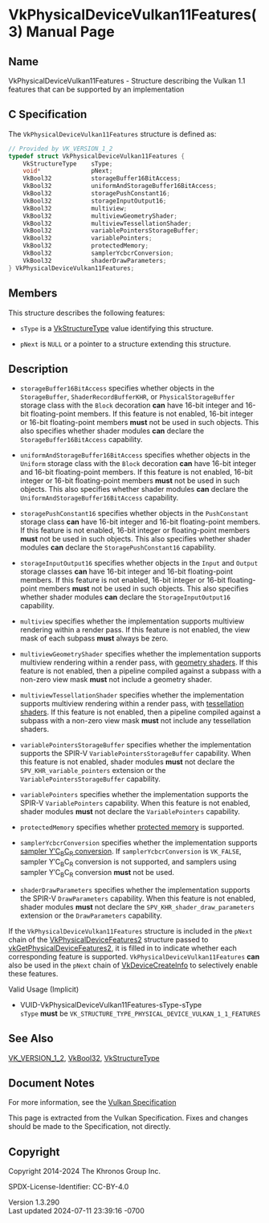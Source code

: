 # VkPhysicalDeviceVulkan11Features(3) Manual Page

## Name

VkPhysicalDeviceVulkan11Features - Structure describing the Vulkan 1.1
features that can be supported by an implementation



## <a href="#_c_specification" class="anchor"></a>C Specification

The `VkPhysicalDeviceVulkan11Features` structure is defined as:

``` c
// Provided by VK_VERSION_1_2
typedef struct VkPhysicalDeviceVulkan11Features {
    VkStructureType    sType;
    void*              pNext;
    VkBool32           storageBuffer16BitAccess;
    VkBool32           uniformAndStorageBuffer16BitAccess;
    VkBool32           storagePushConstant16;
    VkBool32           storageInputOutput16;
    VkBool32           multiview;
    VkBool32           multiviewGeometryShader;
    VkBool32           multiviewTessellationShader;
    VkBool32           variablePointersStorageBuffer;
    VkBool32           variablePointers;
    VkBool32           protectedMemory;
    VkBool32           samplerYcbcrConversion;
    VkBool32           shaderDrawParameters;
} VkPhysicalDeviceVulkan11Features;
```

## <a href="#_members" class="anchor"></a>Members

This structure describes the following features:

- `sType` is a [VkStructureType](https://registry.khronos.org/vulkan/specs/1.3-extensions/man/html/VkStructureType.html) value identifying
  this structure.

- `pNext` is `NULL` or a pointer to a structure extending this
  structure.

## <a href="#_description" class="anchor"></a>Description

- <span id="features-storageBuffer16BitAccess"></span>
  `storageBuffer16BitAccess` specifies whether objects in the
  `StorageBuffer`, `ShaderRecordBufferKHR`, or `PhysicalStorageBuffer`
  storage class with the `Block` decoration **can** have 16-bit integer
  and 16-bit floating-point members. If this feature is not enabled,
  16-bit integer or 16-bit floating-point members **must** not be used
  in such objects. This also specifies whether shader modules **can**
  declare the `StorageBuffer16BitAccess` capability.

- <span id="features-uniformAndStorageBuffer16BitAccess"></span>
  `uniformAndStorageBuffer16BitAccess` specifies whether objects in the
  `Uniform` storage class with the `Block` decoration **can** have
  16-bit integer and 16-bit floating-point members. If this feature is
  not enabled, 16-bit integer or 16-bit floating-point members **must**
  not be used in such objects. This also specifies whether shader
  modules **can** declare the `UniformAndStorageBuffer16BitAccess`
  capability.

- <span id="features-storagePushConstant16"></span>
  `storagePushConstant16` specifies whether objects in the
  `PushConstant` storage class **can** have 16-bit integer and 16-bit
  floating-point members. If this feature is not enabled, 16-bit integer
  or floating-point members **must** not be used in such objects. This
  also specifies whether shader modules **can** declare the
  `StoragePushConstant16` capability.

- <span id="features-storageInputOutput16"></span>
  `storageInputOutput16` specifies whether objects in the `Input` and
  `Output` storage classes **can** have 16-bit integer and 16-bit
  floating-point members. If this feature is not enabled, 16-bit integer
  or 16-bit floating-point members **must** not be used in such objects.
  This also specifies whether shader modules **can** declare the
  `StorageInputOutput16` capability.

- <span id="features-multiview"></span> `multiview` specifies whether
  the implementation supports multiview rendering within a render pass.
  If this feature is not enabled, the view mask of each subpass **must**
  always be zero.

- <span id="features-multiview-gs"></span> `multiviewGeometryShader`
  specifies whether the implementation supports multiview rendering
  within a render pass, with [geometry shaders](#geometry). If this
  feature is not enabled, then a pipeline compiled against a subpass
  with a non-zero view mask **must** not include a geometry shader.

- <span id="features-multiview-tess"></span>
  `multiviewTessellationShader` specifies whether the implementation
  supports multiview rendering within a render pass, with [tessellation
  shaders](#tessellation). If this feature is not enabled, then a
  pipeline compiled against a subpass with a non-zero view mask **must**
  not include any tessellation shaders.

- <span id="features-variablePointersStorageBuffer"></span>
  `variablePointersStorageBuffer` specifies whether the implementation
  supports the SPIR-V `VariablePointersStorageBuffer` capability. When
  this feature is not enabled, shader modules **must** not declare the
  `SPV_KHR_variable_pointers` extension or the
  `VariablePointersStorageBuffer` capability.

- <span id="features-variablePointers"></span> `variablePointers`
  specifies whether the implementation supports the SPIR-V
  `VariablePointers` capability. When this feature is not enabled,
  shader modules **must** not declare the `VariablePointers` capability.

- <span id="features-protectedMemory"></span> `protectedMemory`
  specifies whether [protected memory](#memory-protected-memory) is
  supported.

- <span id="features-samplerYcbcrConversion"></span>
  `samplerYcbcrConversion` specifies whether the implementation supports
  [sampler Y′C<sub>B</sub>C<sub>R</sub>
  conversion](#samplers-YCbCr-conversion). If `samplerYcbcrConversion`
  is `VK_FALSE`, sampler Y′C<sub>B</sub>C<sub>R</sub> conversion is not
  supported, and samplers using sampler Y′C<sub>B</sub>C<sub>R</sub>
  conversion **must** not be used.

- <span id="features-shaderDrawParameters"></span>
  `shaderDrawParameters` specifies whether the implementation supports
  the SPIR-V `DrawParameters` capability. When this feature is not
  enabled, shader modules **must** not declare the
  `SPV_KHR_shader_draw_parameters` extension or the `DrawParameters`
  capability.

If the `VkPhysicalDeviceVulkan11Features` structure is included in the
`pNext` chain of the
[VkPhysicalDeviceFeatures2](https://registry.khronos.org/vulkan/specs/1.3-extensions/man/html/VkPhysicalDeviceFeatures2.html) structure
passed to
[vkGetPhysicalDeviceFeatures2](https://registry.khronos.org/vulkan/specs/1.3-extensions/man/html/vkGetPhysicalDeviceFeatures2.html), it is
filled in to indicate whether each corresponding feature is supported.
`VkPhysicalDeviceVulkan11Features` **can** also be used in the `pNext`
chain of [VkDeviceCreateInfo](https://registry.khronos.org/vulkan/specs/1.3-extensions/man/html/VkDeviceCreateInfo.html) to selectively
enable these features.

Valid Usage (Implicit)

- <a href="#VUID-VkPhysicalDeviceVulkan11Features-sType-sType"
  id="VUID-VkPhysicalDeviceVulkan11Features-sType-sType"></a>
  VUID-VkPhysicalDeviceVulkan11Features-sType-sType  
  `sType` **must** be
  `VK_STRUCTURE_TYPE_PHYSICAL_DEVICE_VULKAN_1_1_FEATURES`

## <a href="#_see_also" class="anchor"></a>See Also

[VK_VERSION_1_2](https://registry.khronos.org/vulkan/specs/1.3-extensions/man/html/VK_VERSION_1_2.html), [VkBool32](https://registry.khronos.org/vulkan/specs/1.3-extensions/man/html/VkBool32.html),
[VkStructureType](https://registry.khronos.org/vulkan/specs/1.3-extensions/man/html/VkStructureType.html)

## <a href="#_document_notes" class="anchor"></a>Document Notes

For more information, see the <a
href="https://registry.khronos.org/vulkan/specs/1.3-extensions/html/vkspec.html#VkPhysicalDeviceVulkan11Features"
target="_blank" rel="noopener">Vulkan Specification</a>

This page is extracted from the Vulkan Specification. Fixes and changes
should be made to the Specification, not directly.

## <a href="#_copyright" class="anchor"></a>Copyright

Copyright 2014-2024 The Khronos Group Inc.

SPDX-License-Identifier: CC-BY-4.0

Version 1.3.290  
Last updated 2024-07-11 23:39:16 -0700
